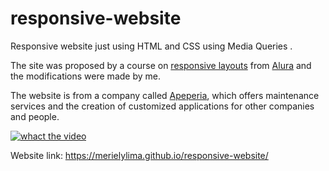 # responsive-website
Responsive website just using HTML and CSS using Media Queries .

The site was proposed by a course on [responsive layouts](https://www.alura.com.br/curso-online-mobile-first-layouts-responsivos) from [Alura](https://www.alura.com.br/) and the modifications were made by me.

The website is from a company called [Apeperia](http://merielylima.github.io/responsive-website/), which offers maintenance services and the creation of customized applications for other companies and people.

[![whact the video](https://uploaddeimagens.com.br/images/003/199/310/full/Captura_de_tela_de_2021-04-16_15-31-32.png?1618597904)](https://video.alura.com.br/alura/414837663-sd.mp4?cdn_hash=ab9ae44e037296e00b3b0183551b8843)

Website link: https://merielylima.github.io/responsive-website/
